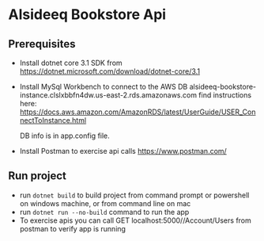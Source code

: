 # Alsideeq Bookstore Api

## Prerequisites

- Install dotnet core 3.1 SDK from <https://dotnet.microsoft.com/download/dotnet-core/3.1>

- Install MySql Workbench to connect to the AWS DB alsideeq-bookstore-instance.clslxbbfn4dw.us-east-2.rds.amazonaws.com find instructions here: <https://docs.aws.amazon.com/AmazonRDS/latest/UserGuide/USER_ConnectToInstance.html>

  DB info is in app.config file.


- Install Postman to exercise api calls <https://www.postman.com/>
  
## Run project

- run ```dotnet build``` to build project from command prompt or powershell on windows machine, or from command line on mac
- run ```dotnet run --no-build``` command to run the app
- To exercise apis you can call GET localhost:5000//Account/Users from postman to verify app is running
